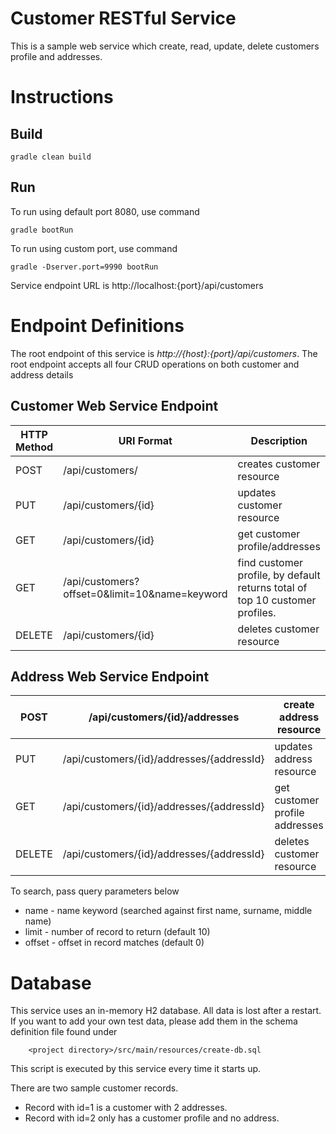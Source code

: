 
# Customer RESTful Service

This is a sample web service which create, read, update, delete customers
profile and addresses.

# Instructions

## Build

```
gradle clean build
```

## Run

To run using default port 8080, use command
```
gradle bootRun
```

To run using custom port, use command

```
gradle -Dserver.port=9990 bootRun
```

Service endpoint URL is http://localhost:{port}/api/customers

# Endpoint Definitions

The root endpoint of this service is *http://{host}:{port}/api/customers*.
The root endpoint accepts all four CRUD operations on both customer and address details

## Customer Web Service Endpoint

| HTTP Method     | URI Format                                      | Description |
|-----------------|-------------------------------------------------|-------------|
| POST            | /api/customers/                                 | creates customer resource |
| PUT             | /api/customers/{id}                             | updates customer resource |
| GET             | /api/customers/{id}                             | get customer profile/addresses |
| GET             | /api/customers?offset=0&limit=10&name=keyword   | find customer profile, by default returns total of top 10 customer profiles. |
| DELETE          | /api/customers/{id}                             | deletes customer resource |

## Address Web Service Endpoint

| POST| /api/customers/{id}/addresses | create address resource |
|-----|-------------------------------|-------------------------|
| PUT | /api/customers/{id}/addresses/{addressId} | updates address resource |
| GET | /api/customers/{id}/addresses/{addressId} | get customer profile addresses |
| DELETE | /api/customers/{id}/addresses/{addressId} | deletes customer resource |


To search, pass query parameters below
* name - name keyword (searched against first name, surname, middle name)
* limit - number of record to return (default 10)
* offset - offset in record matches (default 0)


# Database

This service uses an in-memory H2 database. All data is lost after a restart. 
If you want to add your own test data, please add them in the schema definition file found under
```
    <project directory>/src/main/resources/create-db.sql
```

This script is executed by this service every time it starts up.

There are two sample customer records.
* Record with id=1 is a customer with 2 addresses.
* Record with id=2 only has a customer profile and no address.
